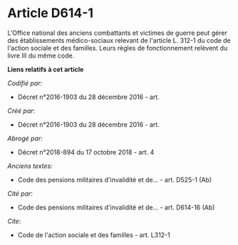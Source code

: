 # Article D614-1

L'Office national des anciens combattants et victimes de guerre peut gérer des établissements médico-sociaux relevant de
l'article L. 312-1 du code de l'action sociale et des familles. Leurs règles de fonctionnement relèvent du livre III du même
code.

**Liens relatifs à cet article**

_Codifié par_:

  - Décret n°2016-1903 du 28 décembre 2016 - art.

_Créé par_:

  - Décret n°2016-1903 du 28 décembre 2016 - art.

_Abrogé par_:

  - Décret n°2018-894 du 17 octobre 2018 - art. 4

_Anciens textes_:

  - Code des pensions militaires d'invalidité et de... - art. D525-1 (Ab)

_Cité par_:

  - Code des pensions militaires d'invalidité et de... - art. D614-16 (Ab)

_Cite_:

  - Code de l'action sociale et des familles - art. L312-1
